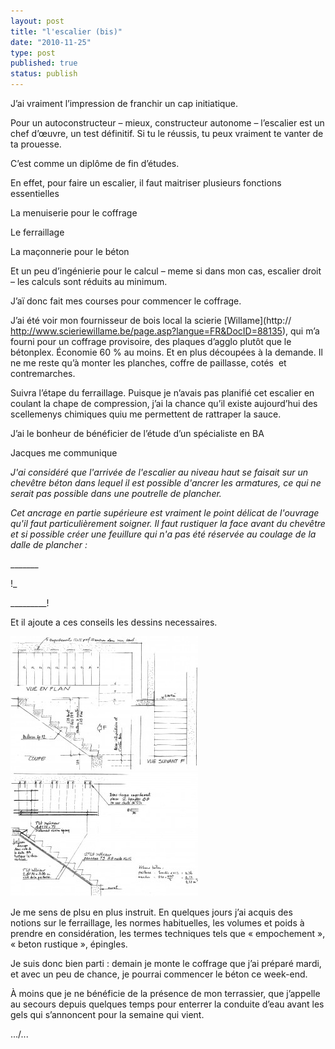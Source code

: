 ```yaml
---
layout: post
title: "l'escalier (bis)"
date: "2010-11-25"
type: post
published: true
status: publish
---
```


J’ai vraiment l’impression de franchir un cap initiatique.

Pour un autoconstructeur – mieux, constructeur autonome – l’escalier est un chef d’œuvre, un test définitif. Si tu le réussis, tu peux vraiment te vanter de ta prouesse.

C’est comme un diplôme de fin d’études.

En effet, pour faire un escalier, il faut maitriser plusieurs fonctions essentielles

La menuiserie pour le coffrage

Le ferraillage

La maçonnerie pour le béton

Et un peu d’ingénierie pour le calcul – meme si dans mon cas, escalier droit – les calculs sont réduits au minimum.

J’aï donc fait mes courses pour commencer le coffrage.

J’ai été voir mon fournisseur de bois local la scierie [Willame](http:// http://www.scieriewillame.be/page.asp?langue=FR&DocID=88135), qui m’a fourni pour un coffrage provisoire, des plaques d’agglo plutôt que le bétonplex. Économie 60 % au moins. Et en plus découpées à la demande. Il ne me reste qu’à monter les planches, coffre de paillasse, cotés  et contremarches.

Suivra l’étape du ferraillage. Puisque je n’avais pas planifié cet escalier en coulant la chape de compression, j’ai la chance qu’il existe aujourd’hui des scellemenys chimiques quiu me permettent de rattraper la sauce.

J’ai le bonheur de bénéficier de l’étude d’un spécialiste en BA

Jacques me communique

_J'ai considéré que l'arrivée de l'escalier au niveau haut se faisait sur un chevêtre béton dans lequel il est possible d'ancrer les armatures, ce qui ne serait pas possible dans une poutrelle de plancher._

_Cet ancrage en partie supérieure est vraiment le point délicat de l'ouvrage qu'il faut particulièrement soigner. Il faut rustiquer la face avant du chevêtre et si possible créer une feuillure qui n'a pas été réservée au coulage de la dalle de plancher :_

\_\_\_\_\_\_\_

!\_

\_\_\_\_\_\_\_\_\_!

Et il ajoute a ces conseils les dessins necessaires.

[![](/images/2010/11/img007-300x215.jpg "img007")](/images/2010/11/img007.jpg)[![](/images/2010/11/img009-300x198.jpg "img009")](/images/2010/11/img009.jpg)

Je me sens de plsu en plus instruit. En quelques jours j’ai acquis des notions sur le ferraillage, les normes habituelles, les volumes et poids à prendre en considération, les termes techniques tels que « empochement », « beton rustique », épingles.

Je suis donc bien parti : demain je monte le coffrage que j’ai préparé mardi, et avec un peu de chance, je pourrai commencer le béton ce week-end.

À moins que je ne bénéficie de la présence de mon terrassier, que j’appelle au secours depuis quelques temps pour enterrer la conduite d’eau avant les gels qui s’annoncent pour la semaine qui vient.

.../...

